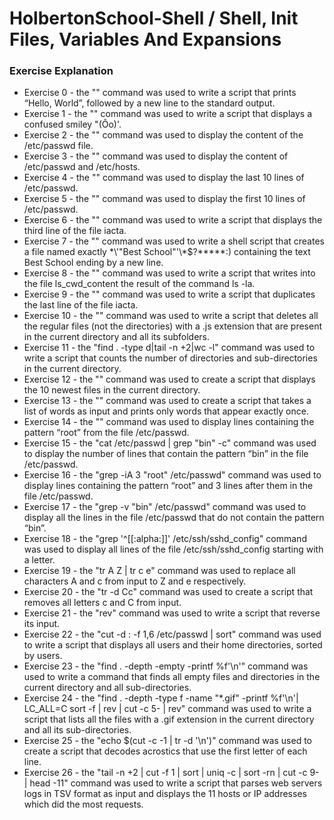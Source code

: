# HolbertonSchool-Shell / Shell, Init Files, Variables And Expansions

### Exercise Explanation
* Exercise 0 - the "" command was used to write a script that prints “Hello, World”, followed by a new line to the standard output.
* Exercise 1 - the "" command was used to write a script that displays a confused smiley "(Ôo)'.
* Exercise 2 - the "" command was used to display the content of the /etc/passwd file.
* Exercise 3 - the "" command was used to display the content of /etc/passwd and /etc/hosts.
* Exercise 4 - the "" command was used to display the last 10 lines of /etc/passwd.
* Exercise 5 - the "" command was used to display the first 10 lines of /etc/passwd.
* Exercise 6 - the "" command was used to write a script that displays the third line of the file iacta.
* Exercise 7 - the "" command was used to write a shell script that creates a file named exactly \*\\'"Best School"\'\\*$\?\*\*\*\*\*:) containing the text Best School ending by a new line.
* Exercise 8 - the "" command was used to write a script that writes into the file ls_cwd_content the result of the command ls -la. 
* Exercise 9 - the "" command was used to write a script that duplicates the last line of the file iacta.
* Exercise 10 - the "" command was used to write a script that deletes all the regular files (not the directories) with a .js extension that are present in the current directory and all its subfolders.
* Exercise 11 - the "find . -type d|tail -n +2|wc -l" command was used to write a script that counts the number of directories and sub-directories in the current directory.
* Exercise 12 - the "" command was used to create a script that displays the 10 newest files in the current directory.
* Exercise 13 - the "" command was used to create a script that takes a list of words as input and prints only words that appear exactly once.
* Exercise 14 - the "" command was used to display lines containing the pattern “root” from the file /etc/passwd.
* Exercise 15 - the "cat /etc/passwd | grep "bin" -c" command was used to display the number of lines that contain the pattern “bin” in the file /etc/passwd.
* Exercise 16 - the "grep -iA 3 "root" /etc/passwd" command was used to display lines containing the pattern “root” and 3 lines after them in the file /etc/passwd.
* Exercise 17 - the "grep -v "bin" /etc/passwd" command was used to display all the lines in the file /etc/passwd that do not contain the pattern “bin”.
* Exercise 18 - the "grep '^[[:alpha:]]' /etc/ssh/sshd_config" command was used to display all lines of the file /etc/ssh/sshd_config starting with a letter.
* Exercise 19 - the "tr A Z | tr c e" command was used to replace all characters A and c from input to Z and e respectively.
* Exercise 20 - the "tr -d Cc" command was used to create a script that removes all letters c and C from input.
* Exercise 21 - the "rev" command was used to write a script that reverse its input.
* Exercise 22 - the "cut -d : -f 1,6 /etc/passwd | sort" command was used to write a script that displays all users and their home directories, sorted by users.
* Exercise 23 - the "find . -depth -empty -printf %f'\n'" command was used to write a command that finds all empty files and directories in the current directory and all sub-directories.
* Exercise 24 - the "find . -depth -type f -name "*.gif" -printf %f'\n'| LC_ALL=C sort -f | rev | cut -c 5- | rev" command was used to write a script that lists all the files with a .gif extension in the current directory and all its sub-directories.
* Exercise 25 - the "echo $(cut -c -1 | tr -d '\n')" command was used to create a script that decodes acrostics that use the first letter of each line.
* Exercise 26 - the "tail -n +2 | cut -f 1 | sort | uniq -c | sort -rn | cut -c 9- | head -11" command was used to write a script that parses web servers logs in TSV format as input and displays the 11 hosts or IP addresses which did the most requests.
